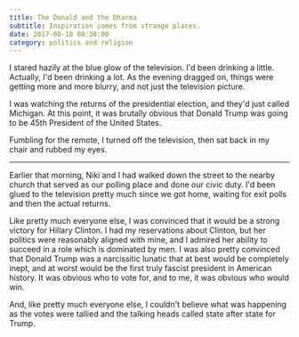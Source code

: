 ```yaml
---
title: The Donald and the Dharma
subtitle: Inspiration comes from strange places.
date: 2017-08-18 08:38:00
category: politics and religion
---
```


<span class='drop-cap'>I stared hazily</span> at the blue glow of the television. I'd been drinking a little. Actually, I'd been drinking a lot. As the evening dragged on, things were getting more and more blurry, and not just the television picture.

I was watching the returns of the presidential election, and they'd just called Michigan. At this point, it was brutally obvious that Donald Trump was going to be 45th President of the United States.

Fumbling for the remote, I turned off the television, then sat back in my chair and rubbed my eyes.

---

Earlier that morning, Niki and I had walked down the street to the nearby church that served as our polling place and done our civic duty. I'd been glued to the television pretty much since we got home, waiting for exit polls and then the actual returns.

Like pretty much everyone else, I was convinced that it would be a strong victory for Hillary Clinton. I had my reservations about Clinton, but her politics were reasonably aligned with mine, and I admired her ability to succeed in a role which is dominated by men. I was also pretty convinced that Donald Trump was a narcissitic lunatic that at best would be completely inept, and at worst would be the first truly fascist president in American history. It was obvious who to vote for, and to me, it was obvious who would win.

And, like pretty much everyone else, I couldn't believe what was happening as the votes were tallied and the talking heads called state after state for Trump.
